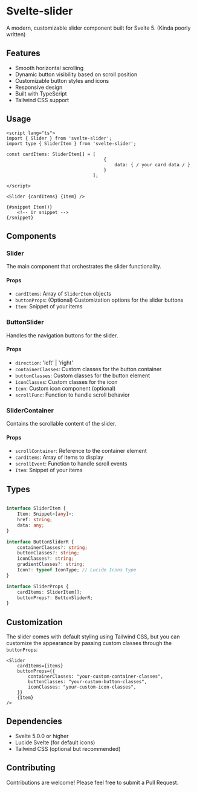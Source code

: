 # Svelte-slider

A modern, customizable slider component built for Svelte 5. (Kinda poorly written)

## Features

- Smooth horizontal scrolling
- Dynamic button visibility based on scroll position
- Customizable button styles and icons
- Responsive design
- Built with TypeScript
- Tailwind CSS support

## Usage

```svelte
<script lang="ts">
import { Slider } from 'svelte-slider';
import type { SliderItem } from 'svelte-slider';

const cardItems: SliderItem[] = [
                                    {
                                        data: { / your card data / }
                                    }
                                ];

</script>

<Slider {cardItems} {Item} />

{#snippet Item()}
    <!-- Ur snippet -->
{/snippet}
```

## Components

### Slider

The main component that orchestrates the slider functionality.

#### Props

- `cardItems`: Array of `SliderItem` objects
- `buttonProps`: (Optional) Customization options for the slider buttons
- `Item`: Snippet of your items

### ButtonSlider

Handles the navigation buttons for the slider.

#### Props

- `direction`: 'left' | 'right'
- `containerClasses`: Custom classes for the button container
- `buttonClasses`: Custom classes for the button element
- `iconClasses`: Custom classes for the icon
- `Icon`: Custom icon component (optional)
- `scrollFunc`: Function to handle scroll behavior

### SliderContainer

Contains the scrollable content of the slider.

#### Props

- `scrollContainer`: Reference to the container element
- `cardItems`: Array of items to display
- `scrollEvent`: Function to handle scroll events
- `Item`: Snippet of your items

## Types

```typescript

interface SliderItem {
    Item: Snippet<[any]>;
    href: string;
    data: any;
}

interface ButtonSliderR {
    containerClasses?: string;
    buttonClasses?: string;
    iconClasses?: string;
    gradientClasses?: string;
    Icon?: typeof IconType; // Lucide Icons type
}

interface SliderProps {
    cardItems: SliderItem[];
    buttonProps?: ButtonSliderR;
}
```

## Customization

The slider comes with default styling using Tailwind CSS, but you can customize the appearance by passing custom classes through the `buttonProps`:

```svelte
<Slider
    cardItems={items}
    buttonProps={{
        containerClasses: "your-custom-container-classes",
        buttonClasses: "your-custom-button-classes",
        iconClasses: "your-custom-icon-classes",
    }}
    {Item}
/>
```

## Dependencies

- Svelte 5.0.0 or higher
- Lucide Svelte (for default icons)
- Tailwind CSS (optional but recommended)

## Contributing

Contributions are welcome! Please feel free to submit a Pull Request.


